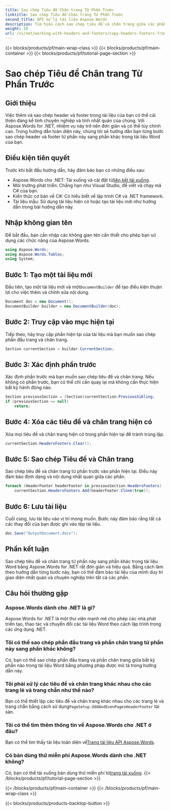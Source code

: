 ```yaml
---
title: Sao chép Tiêu đề Chân trang Từ Phần Trước
linktitle: Sao chép Tiêu đề Chân trang Từ Phần Trước
second_title: API xử lý tài liệu Aspose.Words
description: Tìm hiểu cách sao chép tiêu đề và chân trang giữa các phần trong tài liệu Word bằng Aspose.Words cho .NET. Hướng dẫn chi tiết này đảm bảo tính nhất quán và tính chuyên nghiệp.
weight: 10
url: /vi/net/working-with-headers-and-footers/copy-headers-footers-from-previous-section/
---
```


{{< blocks/products/pf/main-wrap-class >}}
{{< blocks/products/pf/main-container >}}
{{< blocks/products/pf/tutorial-page-section >}}

# Sao chép Tiêu đề Chân trang Từ Phần Trước

## Giới thiệu

Việc thêm và sao chép header và footer trong tài liệu của bạn có thể cải thiện đáng kể tính chuyên nghiệp và tính nhất quán của chúng. Với Aspose.Words for .NET, nhiệm vụ này trở nên đơn giản và có thể tùy chỉnh cao. Trong hướng dẫn toàn diện này, chúng tôi sẽ hướng dẫn bạn từng bước sao chép header và footer từ phần này sang phần khác trong tài liệu Word của bạn.

## Điều kiện tiên quyết

Trước khi bắt đầu hướng dẫn, hãy đảm bảo bạn có những điều sau:

-  Aspose.Words cho .NET: Tải xuống và cài đặt từ[liên kết tải xuống](https://releases.aspose.com/words/net/).
- Môi trường phát triển: Chẳng hạn như Visual Studio, để viết và chạy mã C# của bạn.
- Kiến thức cơ bản về C#: Có hiểu biết về lập trình C# và .NET framework.
- Tài liệu mẫu: Sử dụng tài liệu hiện có hoặc tạo tài liệu mới như hướng dẫn trong bài hướng dẫn này.

## Nhập không gian tên

Để bắt đầu, bạn cần nhập các không gian tên cần thiết cho phép bạn sử dụng các chức năng của Aspose.Words.

```csharp
using Aspose.Words;
using Aspose.Words.Tables;
using System;
```

## Bước 1: Tạo một tài liệu mới

 Đầu tiên, tạo một tài liệu mới và một`DocumentBuilder` để tạo điều kiện thuận lợi cho việc thêm và chỉnh sửa nội dung.

```csharp
Document doc = new Document();
DocumentBuilder builder = new DocumentBuilder(doc);
```

## Bước 2: Truy cập vào mục hiện tại

Tiếp theo, hãy truy cập phần hiện tại của tài liệu mà bạn muốn sao chép phần đầu trang và chân trang.

```csharp
Section currentSection = builder.CurrentSection;
```

## Bước 3: Xác định phần trước

Xác định phần trước mà bạn muốn sao chép tiêu đề và chân trang. Nếu không có phần trước, bạn có thể chỉ cần quay lại mà không cần thực hiện bất kỳ hành động nào.

```csharp
Section previousSection = (Section)currentSection.PreviousSibling;
if (previousSection == null)
    return;
```

## Bước 4: Xóa các tiêu đề và chân trang hiện có

Xóa mọi tiêu đề và chân trang hiện có trong phần hiện tại để tránh trùng lặp.

```csharp
currentSection.HeadersFooters.Clear();
```

## Bước 5: Sao chép Tiêu đề và Chân trang

Sao chép tiêu đề và chân trang từ phần trước vào phần hiện tại. Điều này đảm bảo định dạng và nội dung nhất quán giữa các phần.

```csharp
foreach (HeaderFooter headerFooter in previousSection.HeadersFooters)
    currentSection.HeadersFooters.Add(headerFooter.Clone(true));
```

## Bước 6: Lưu tài liệu

Cuối cùng, lưu tài liệu vào vị trí mong muốn. Bước này đảm bảo rằng tất cả các thay đổi của bạn được ghi vào tệp tài liệu.

```csharp
doc.Save("OutputDocument.docx");
```

## Phần kết luận

Sao chép tiêu đề và chân trang từ phần này sang phần khác trong tài liệu Word bằng Aspose.Words for .NET rất đơn giản và hiệu quả. Bằng cách làm theo hướng dẫn từng bước này, bạn có thể đảm bảo tài liệu của mình duy trì giao diện nhất quán và chuyên nghiệp trên tất cả các phần.

## Câu hỏi thường gặp

### Aspose.Words dành cho .NET là gì?

Aspose.Words for .NET là một thư viện mạnh mẽ cho phép các nhà phát triển tạo, thao tác và chuyển đổi các tài liệu Word theo cách lập trình trong các ứng dụng .NET.

### Tôi có thể sao chép phần đầu trang và phần chân trang từ phần này sang phần khác không?

Có, bạn có thể sao chép phần đầu trang và phần chân trang giữa bất kỳ phần nào trong tài liệu Word bằng phương pháp được mô tả trong hướng dẫn này.

### Tôi phải xử lý các tiêu đề và chân trang khác nhau cho các trang lẻ và trang chẵn như thế nào?

 Bạn có thể thiết lập các tiêu đề và chân trang khác nhau cho các trang lẻ và trang chẵn bằng cách sử dụng`PageSetup.OddAndEvenPagesHeaderFooter` tài sản.

### Tôi có thể tìm thêm thông tin về Aspose.Words cho .NET ở đâu?

 Bạn có thể tìm thấy tài liệu toàn diện về[Trang tài liệu API Aspose.Words](https://reference.aspose.com/words/net/).

### Có bản dùng thử miễn phí Aspose.Words dành cho .NET không?

 Có, bạn có thể tải xuống bản dùng thử miễn phí từ[trang tải xuống](https://releases.aspose.com/).
{{< /blocks/products/pf/tutorial-page-section >}}

{{< /blocks/products/pf/main-container >}}
{{< /blocks/products/pf/main-wrap-class >}}

{{< blocks/products/products-backtop-button >}}
